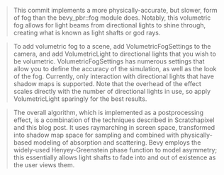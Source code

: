 > This commit implements a more physically-accurate, but slower, form of fog than the bevy_pbr::fog module does. Notably, this volumetric fog allows for light beams from directional lights to shine through, creating what is known as light shafts or god rays.

> To add volumetric fog to a scene, add VolumetricFogSettings to the camera, and add VolumetricLight to directional lights that you wish to be volumetric. VolumetricFogSettings has numerous settings that allow you to define the accuracy of the simulation, as well as the look of the fog. Currently, only interaction with directional lights that have shadow maps is supported. Note that the overhead of the effect scales directly with the number of directional lights in use, so apply VolumetricLight sparingly for the best results.

> The overall algorithm, which is implemented as a postprocessing effect, is a combination of the techniques described in Scratchapixel and this blog post. It uses raymarching in screen space, transformed into shadow map space for sampling and combined with physically-based modeling of absorption and scattering. Bevy employs the widely-used Henyey-Greenstein phase function to model asymmetry; this essentially allows light shafts to fade into and out of existence as the user views them.

